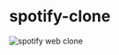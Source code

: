 # spotify-clone


![spotify web clone](https://github.com/emiandd/spotify-clone/blob/main/assets/img/Screenshot%20-%20Spotify%20Clone%20-%20desktop%20version.png?raw=true)
